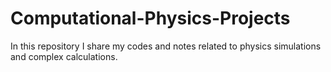 # Computational-Physics-Projects
In this repository I share my codes and notes related to physics simulations and complex calculations.

